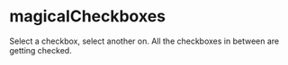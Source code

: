 # magicalCheckboxes
Select a checkbox, select another on. All the checkboxes in between are getting checked.
